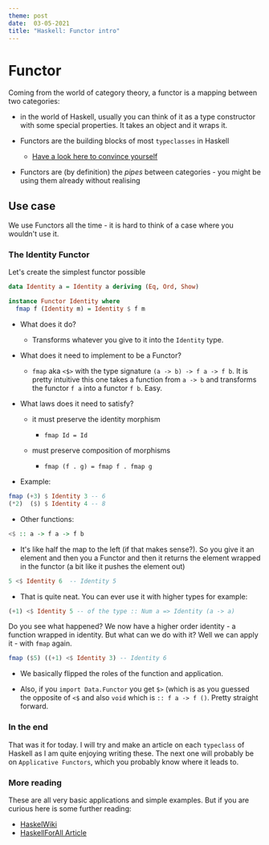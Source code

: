 ```yaml
---
theme: post
date:  03-05-2021
title: "Haskell: Functor intro"
---
```


# Functor

Coming from the world of category theory, a functor is a mapping between two
categories:

- in the world of Haskell, usually you can think of it as a type constructor
  with some special properties. It takes an object and it wraps it.
    
- Functors are the building blocks of most `typeclasses` in Haskell

  - [Have a look here to convince yourself](https://wiki.haskell.org/File:Typeclassopedia-diagram.png)


- Functors are (by definition) the *pipes* between categories - you might be
  using them already without realising


## Use case 

We use Functors all the time - it is hard to think of a case where you wouldn't
use it.


### The Identity Functor

Let's create the simplest functor possible

```haskell
data Identity a = Identity a deriving (Eq, Ord, Show)

instance Functor Identity where
  fmap f (Identity m) = Identity $ f m
```

- What does it do?

  - Transforms whatever you give to it into the  `Identity` type.

- What does it need to implement to be a Functor?

  - `fmap` aka `<$>` with the type signature `(a -> b) -> f a -> f b`. It is
    pretty intuitive this one takes a function from `a -> b` and transforms the
    functor `f a` into a functor `f b`. Easy.
    
- What laws does it need to satisfy?

  - it must preserve the identity morphism
  
    - `fmap Id = Id`
  
  - must preserve composition of morphisms 
   
    - `fmap (f . g) = fmap f . fmap g`

- Example:

```haskell
fmap (+3) $ Identity 3 -- 6
(*2)  ($) $ Identity 4 -- 8
```

- Other functions:

```haskell
<$ :: a -> f a -> f b
```

- It's like half the map to the left (if that makes sense?). So you give it an
  element and then you a Functor and then it returns the element wrapped in the
  functor (a bit like it pushes the element out)

```haskell
5 <$ Identity 6  -- Identity 5
```

- That is quite neat. You can ever use it with higher types for example:

```haskell
(+1) <$ Identity 5 -- of the type :: Num a => Identity (a -> a)
```

Do you see what happened? We now have a higher order identity - a function
wrapped in identity. But what can we do with it? Well we can apply it - with
`fmap` again.

```haskell
fmap ($5) ((+1) <$ Identity 3) -- Identity 6
```

- We basically flipped the roles of the function and application. 

- Also, if you `import Data.Functor` you get `$>` (which is as you guessed the
  opposite of `<$` and also `void` which is `:: f a -> f ()`. Pretty straight
  forward.

### In the end

That was it for today. I will try and make an article on each `typeclass` of
Haskell as I am quite enjoying writing these. The next one will probably be on
`Applicative Functors`, which you probably know where it leads to. 


### More reading 

These are all very basic applications and simple examples. But if you are
curious here is some further reading:

- [HaskelWiki](https://wiki.haskell.org/Functor)
- [HaskellForAll Article](https://www.haskellforall.com/2012/09/the-functor-design-pattern.html)



